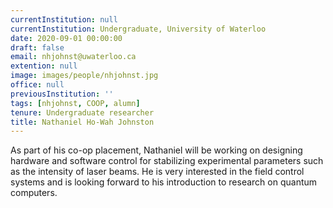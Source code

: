 ```yaml
---
currentInstitution: null
currentInstitution: Undergraduate, University of Waterloo
date: 2020-09-01 00:00:00
draft: false
email: nhjohnst@uwaterloo.ca
extention: null
image: images/people/nhjohnst.jpg
office: null
previousInstitution: ''
tags: [nhjohnst, COOP, alumn]
tenure: Undergraduate researcher
title: Nathaniel Ho-Wah Johnston
---
```


As part of his co-op placement, Nathaniel will be working on designing hardware and software control for stabilizing experimental parameters such as the intensity of laser beams. He is very interested in the field control systems and is looking forward to his introduction to research on quantum computers.